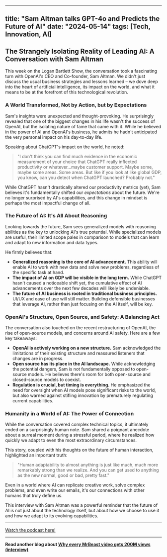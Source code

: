 
---
title: "Sam Altman talks GPT-4o and Predicts the Future of AI"
date: "2024-05-14"
tags: [Tech, Innovation, AI]
---

## The Strangely Isolating Reality of Leading AI: A Conversation with Sam Altman

This week on the Logan Bartlett Show, the conversation took a fascinating turn with OpenAI's CEO and Co-founder, Sam Altman. We didn't just discuss the usual business strategies and lessons learned – we dove deep into the heart of artificial intelligence, its impact on the world, and what it means to be at the forefront of this technological revolution. 

### A World Transformed, Not by Action, but by Expectations

Sam's insights were unexpected and thought-provoking. He surprisingly revealed that one of the biggest changes in his life wasn't the success of OpenAI, but the isolating nature of fame that came with it. While he believed in the power of AI and OpenAI's business, he admits he hadn't anticipated the very personal impact on his day-to-day life. 

Speaking about ChatGPT's impact on the world, he noted:

>  "I don't think you can find much evidence in the economic measurement of your choice that ChatGPT really inflected productivity or whatever...maybe customer support. Maybe some, maybe some areas. Some areas. But like if you look at like global GDP, you know, can you detect when ChatGPT launched? Probably not."

While ChatGPT hasn't drastically altered our productivity metrics (yet), Sam believes it's fundamentally shifted our *expectations* about the future. We're no longer surprised by AI's capabilities, and this change in mindset is perhaps the most impactful change of all.

### The Future of AI: It's All About Reasoning

Looking towards the future, Sam sees generalized models with reasoning abilities as the key to unlocking AI's true potential. While specialized models are useful, their limited scope pales in comparison to models that can learn and adapt to new information and data types.

He firmly believes that:

* **Generalized reasoning is the core of AI advancement.** This ability will enable AI to work with new data and solve new problems, regardless of the specific task at hand.
* **The impact of AI on GDP will be visible in the long term.** While ChatGPT hasn't caused a noticeable shift yet, the cumulative effect of AI advancements over the next few decades will likely be undeniable.
* **The future of AI business is rooted in traditional business principles.**  UI/UX and ease of use will still matter. Building defensible businesses that leverage AI, rather than just focusing on the AI itself, will be key.

### OpenAI's Structure, Open Source, and Safety: A Balancing Act

The conversation also touched on the recent restructuring of OpenAI, the rise of open-source models, and concerns around AI safety. Here are a few key takeaways:

* **OpenAI is actively working on a new structure.** Sam acknowledged the limitations of their existing structure and reassured listeners that changes are in progress.
* **Open source has its place in the AI landscape.** While acknowledging the potential dangers, Sam is not fundamentally opposed to open-source models. He believes there's room for both open-source and closed-source models to coexist.
* **Regulation is crucial, but timing is everything.** He emphasized the need for oversight when AI models pose significant risks to the world, but also warned against stifling innovation by prematurely regulating current capabilities. 

###  Humanity in a World of AI: The Power of Connection

While the conversation covered complex technical topics, it ultimately ended on a surprisingly human note. Sam shared a poignant anecdote about a surreal moment during a stressful period, where he realized how quickly we adapt to even the most extraordinary circumstances. 

This story, coupled with his thoughts on the future of human interaction, highlighted an important truth: 

> "Human adaptability to almost anything is just like much, much more remarkably strong than we realize. And you can get used to anything as the new normal, good or bad, pretty fast."

Even in a world where AI can replicate creative work, solve complex problems, and even write our emails, it's our connections with other humans that truly define us.  

This interview with Sam Altman was a powerful reminder that the future of AI is not just about the technology itself, but about how we choose to use it and how we adapt to its evolving capabilities.

---
        
<a href="https://youtube.com/watch?v=fMtbrKhXMWc" target="_blank">Watch the podcast here!</a>


---

**Read another blog about [Why every MrBeast video gets 200M views (interview)](./20240528-jimmydonaldson-jonyoushaei.md)**
